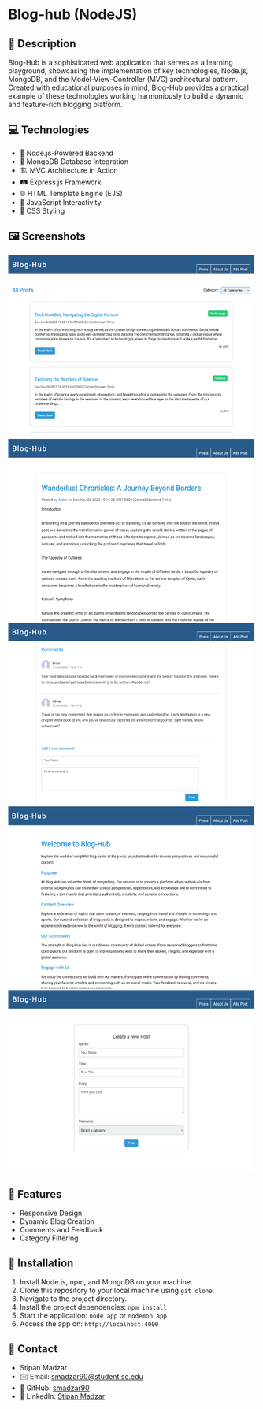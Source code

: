 # Blog-hub (NodeJS)

## 📖  Description

Blog-Hub is a sophisticated web application that serves as a learning playground, showcasing the implementation of key technologies, Node.js, MongoDB, and the Model-View-Controller (MVC) architectural pattern. Created with educational purposes in mind, Blog-Hub provides a practical example of these technologies working harmoniously to build a dynamic and feature-rich blogging platform.

## 💻  Technologies

- 🚀 Node.js-Powered Backend
- 🍃 MongoDB Database Integration
- 🏗️ MVC Architecture in Action
- 🛤️ Express.js Framework
- 🌐 HTML Template Engine (EJS)
- 🚀 JavaScript Interactivity
- 🎨 CSS Styling

## 🖼️   Screenshots

<img src="screenshots/all_posts.png" width="500" height="370" />
<img src="screenshots/post_details.png" width="500" height="370" />
<img src="screenshots/post_comments.png" width="500" height="370" />
<img src="screenshots/about_us.png" width="500" height="370" />
<img src="screenshots/add_post.png" width="500" height="370" />

## 🌟  Features

- Responsive Design
- Dynamic Blog Creation
- Comments and Feedback
- Category Filtering

## 🔧  Installation

1. Install Node.js, npm, and MongoDB on your machine.
2. Clone this repository to your local machine using `git clone`.
3. Navigate to the project directory.
4. Install the project dependencies: `npm install`
5. Start the application: `node app` or `nodemon app`  
6. Access the app on: `http://localhost:4000`


## 📧  Contact

- Stipan Madzar
- ✉️ Email: [smadzar90@student.se.edu](mailto:smadzar90@student.se.edu)
- 🐙 GitHub: [smadzar90](https://github.com/smadzar90)
- 💼 LinkedIn: [Stipan Madzar](https://www.linkedin.com/in/stipan-madzar-b6b857225/)
